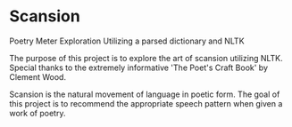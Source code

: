 # Scansion
Poetry Meter Exploration Utilizing a parsed dictionary and NLTK


The purpose of this project is to explore the art of scansion utilizing NLTK.  Special thanks to the extremely informative 'The Poet's Craft Book' by Clement Wood.


Scansion is the natural movement of language in poetic form.  The goal of this project is to recommend the appropriate speech pattern when given a work of poetry.
